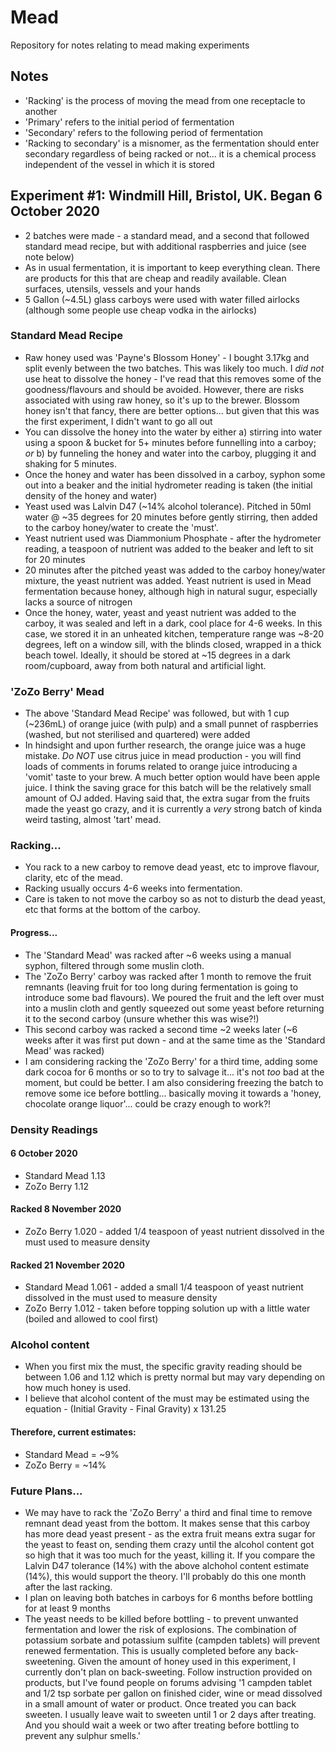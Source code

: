 # Mead
Repository for notes relating to mead making experiments

## Notes

* 'Racking' is the process of moving the mead from one receptacle to another
* 'Primary' refers to the initial period of fermentation
* 'Secondary' refers to the following period of fermentation
* 'Racking to secondary' is a misnomer, as the fermentation should enter secondary regardless of being racked or not... it is a chemical process independent of the vessel in which it is stored

## Experiment #1:  Windmill Hill, Bristol, UK.  Began 6 October 2020
* 2 batches were made - a standard mead, and a second that followed standard mead recipe, but with additional raspberries and juice (see note below)
* As in usual fermentation, it is important to keep everything clean. There are products for this that are cheap and readily available.  Clean surfaces, utensils, vessels and your hands
* 5 Gallon (~4.5L) glass carboys were used with water filled airlocks (although some people use cheap vodka in the airlocks)

### Standard Mead Recipe
* Raw honey used was 'Payne's Blossom Honey' - I bought 3.17kg and split evenly between the two batches.  This was likely too much.  I *did not* use heat to dissolve the honey - I've read that this removes some of the goodness/flavours and should be avoided.  However, there are risks associated with using raw honey, so it's up to the brewer.  Blossom honey isn't that fancy, there are better options... but given that this was the first experiment, I didn't want to go all out 
* You can dissolve the honey into the water by either a) stirring into water using a spoon & bucket for 5+ minutes before funnelling into a carboy; *or* b) by funneling the honey and water into the carboy, plugging it and shaking for 5 minutes.  
* Once the honey and water has been dissolved in a carboy, syphon some out into a beaker and the initial hydrometer reading is taken (the initial density of the honey and water)
* Yeast used was Lalvin D47 (~14% alcohol tolerance).  Pitched in 50ml water @ ~35 degrees for 20 minutes before gently stirring, then added to the carboy honey/water to create the 'must'.
* Yeast nutrient used was Diammonium Phosphate - after the hydrometer reading, a teaspoon of nutrient was added to the beaker and left to sit for 20 minutes
* 20 minutes after the pitched yeast was added to the carboy honey/water mixture, the yeast nutrient was added.  Yeast nutrient is used in Mead fermentation because honey, although high in natural sugur, especially lacks a source of nitrogen
* Once the honey, water, yeast and yeast nutrient was added to the carboy, it was sealed and left in a dark, cool place for 4-6 weeks.  In this case, we stored it in an unheated kitchen, temperature range was ~8-20 degrees, left on a window sill, with the blinds closed, wrapped in a thick beach towel.  Ideally, it should be stored at ~15 degrees in a dark room/cupboard, away from both natural and artificial light.  

### 'ZoZo Berry' Mead
* The above 'Standard Mead Recipe' was followed, but with 1 cup (~236mL) of orange juice (with pulp) and a small punnet of raspberries (washed, but not sterilised and quartered) were added
* In hindsight and upon further research, the orange juice was a huge mistake. *Do NOT* use citrus juice in mead production - you will find loads of comments in forums related to orange juice introducing a 'vomit' taste to your brew. A much better option would have been apple juice.   I think the saving grace for this batch will be the relatively small amount of OJ added. Having said that, the extra sugar from the fruits made the yeast go crazy, and it is currently a *very* strong batch of kinda weird tasting, almost 'tart' mead.

### Racking...
* You rack to a new carboy to remove dead yeast, etc to improve flavour, clarity, etc of the mead.  
* Racking usually occurs 4-6 weeks into fermentation.
* Care is taken to not move the carboy so as not to disturb the dead yeast, etc that forms at the bottom of the carboy.  

#### Progress...
* The 'Standard Mead' was racked after ~6 weeks using a manual syphon, filtered through some muslin cloth.  
* The 'ZoZo Berry' carboy was racked after 1 month to remove the fruit remnants (leaving fruit for too long during fermentation is going to introduce some bad flavours). We poured the fruit and the left over must into a muslin cloth and gently squeezed out some yeast before returning it to the second carboy (unsure whether this was wise?!)
* This second carboy was racked a second time ~2 weeks later (~6 weeks after it was first put down - and at the same time as the 'Standard Mead' was racked) 
* I am considering racking the 'ZoZo Berry' for a third time, adding some dark cocoa for 6 months or so to try to salvage it... it's not *too* bad at the moment, but could be better.  I am also considering freezing the batch to remove some ice before bottling... basically moving it towards a 'honey, chocolate orange liquor'... could be crazy enough to work?!

### Density Readings

#### 6 October 2020 
* Standard Mead 1.13
* ZoZo Berry  1.12

#### Racked 8 November 2020
* ZoZo Berry 1.020 - added 1/4 teaspoon of yeast nutrient dissolved in the must used to measure density

#### Racked 21 November 2020
* Standard Mead 1.061 - added a small 1/4 teaspoon of yeast nutrient dissolved in the must used to measure density
* ZoZo Berry  1.012 - taken before topping solution up with a little water (boiled and allowed to cool first)

### Alcohol content
* When you first mix the must, the specific gravity reading should be between 1.06 and 1.12 which is pretty normal but may vary depending on how much honey is used.
* I believe that alcohol content of the must may be estimated using the equation - (Initial Gravity - Final Gravity) x 131.25

#### Therefore, current estimates:
* Standard Mead = ~9%
* ZoZo Berry  = ~14%

### Future Plans...
* We may have to rack the 'ZoZo Berry' a third and final time to remove remnant dead yeast from the bottom.  It makes sense that this carboy has more dead yeast present - as the extra fruit means extra sugar for the yeast to feast on, sending them crazy until the alcohol content got so high that it was too much for the yeast, killing it.  If you compare the Lalvin D47 tolerance (14%) with the above alchohol content estimate (14%), this would support the theory.  I'll probably do this one month after the last racking.
* I plan on leaving both batches in carboys for 6 months before bottling for at least 9 months
* The yeast needs to be killed before bottling - to prevent unwanted fermentation and lower the risk of explosions.  The combination of potassium sorbate and potassium sulfite (campden tablets) will prevent renewed fermentation.  This is usually completed before any back-sweetening.  Given the amount of honey used in this experiment, I currently don't plan on back-sweeting.  Follow instruction provided on products, but I've found people on forums advising '1 campden tablet and 1/2 tsp sorbate per gallon on finished cider, wine or mead dissolved in a small amount of water or product. Once treated you can back sweeten. I usually leave wait to sweeten until 1 or 2 days after treating. And you should wait a week or two after treating before bottling to prevent any sulphur smells.'












